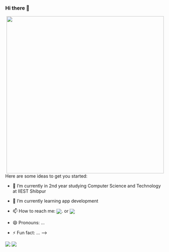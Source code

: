 ### Hi there 👋

<!--
**Debasmita-01/Debasmita-01** is a ✨ _special_ ✨ repository because its `README.md` (this file) appears on your GitHub profile.-->
<!-- ![alt text](https://github.com/Debasmita-01/Debasmita-01/blob/main/header.png?raw=true) -->
<img src="https://github.com/Debasmita-01/Debasmita-01/blob/main/header.png" width="500" height="500" align="right">


Here are some ideas to get you started:

- 🔭 I’m currently in 2nd year studying Computer Science and Technology at IIEST Shibpur 
- 🌱 I’m currently learning app development 
- 📫 How to reach me: <img align = "center" src="https://img.shields.io/badge/-LinkedIn-grey?style=for-the-badge&logo=Linkedin&logoColor=white&link=https://www.linkedin.com/in/debasmita-das-8073901a9/)](https://www.linkedin.com/in/debasmita-das-8073901a9/)">. or <img align = "center" src="https://img.shields.io/badge/-Gmail-grey?style=for-the-badge&logo=Gmail&logoColor=white&link=mailto:debasmitad76@gmail.com)](mailto:debasmitad76@gmail.com)">


- 😄 Pronouns: ...
- ⚡ Fun fact: ...
-->
<p align="center" style="display: inline">
<img src="https://img.shields.io/github/followers/Debasmita-01?style=for-the-badge">
<img src="https://img.shields.io/github/stars/Debasmita-01?style=for-the-badge">

</p>
